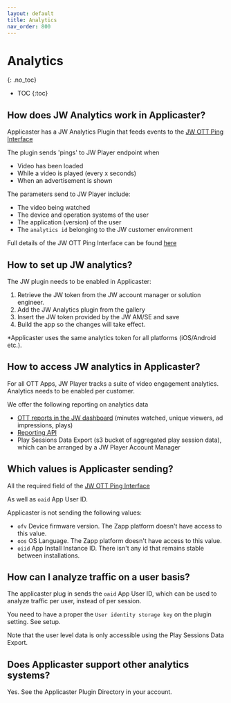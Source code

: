 ```yaml
---
layout: default
title: Analytics
nav_order: 800
---
```

# Analytics
{: .no_toc}

- TOC
{:toc}

## How does JW Analytics work in Applicaster? 
Applicaster has a JW Analytics Plugin that feeds events to the [JW OTT Ping Interface](https://github.com/jwplayer/ott-web-app/blob/develop/docs/features/video-analytics.md)

The plugin sends 'pings' to JW Player endpoint when
- Video has been loaded
- While a video is played (every x seconds)
- When an advertisement is shown

The parameters send to JW Player include:
- The video being watched
- The device and operation systems of the user
- The application (version) of the user
- The `analytics id` belonging to the JW customer environment

Full details of the JW OTT Ping Interface can be found [here](https://github.com/jwplayer/ott-web-app/blob/develop/docs/features/video-analytics.md)

## How to set up JW analytics?
The JW plugin needs to be enabled in Applicaster:
1. Retrieve the JW token from the JW account manager or solution engineer.
1. Add the JW Analytics plugin from the gallery
1. Insert the JW token provided by the JW AM/SE and save
1. Build the app so the changes will take effect.

 *Applicaster uses the same analytics token for all platforms (iOS/Android etc.). 

## How to access JW analytics in Applicaster? 
For all OTT Apps, JW Player tracks a suite of video engagement analytics. Analytics needs to be enabled per customer.

We offer the following reporting on analytics data
- [OTT reports in the JW dashboard](https://support.jwplayer.com/articles/create-ott-apps-reports) (minutes watched, unique viewers, ad impressions, plays)
- [Reporting API](https://developer.jwplayer.com/jwplayer/docs/analytics-getting-started)
- Play Sessions Data Export (s3 bucket of aggregated play session data), which can be arranged by a JW Player Account Manager

## Which values is Applicaster sending?
All the required field of the  [JW OTT Ping Interface](https://github.com/jwplayer/ott-web-app/blob/develop/docs/features/video-analytics.md)

As well as `oaid` App User ID. 

Applicaster is not sending the following values:
- `ofv` Device firmware version. The Zapp platform doesn't have access to this value.
- `oos` OS Language. The Zapp platform doesn't have access to this value.
- `oiid` App Install Instance ID. There isn't any id that remains stable between installations. 


## How can I analyze traffic on a user basis? 
The applicaster plug in sends the `oaid` App User ID, which can be used to analyze traffic per user, instead of per session. 

You need to have a proper the `User identity storage key` on the plugin setting. See setup. 

Note that the user level data is only accessible using the Play Sessions Data Export.  

## Does Applicaster support other analytics systems?
Yes. See the Applicaster Plugin Directory in your account.
